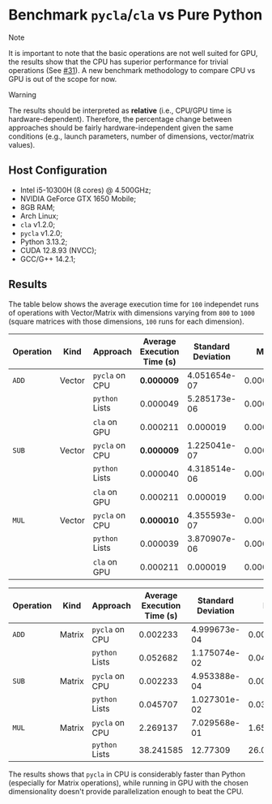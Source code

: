 # Benchmark `pycla`/`cla` vs Pure Python 

> [!NOTE]  
> It is important to note that the basic operations are not well suited for GPU, the results show that the CPU has superior performance for trivial operations (See [#31](https://github.com/moesio-f/cla/issues/31)). A new benchmark methodology to compare CPU vs GPU is out of the scope for now.

> [!WARNING]  
> The results should be interpreted as **relative** (i.e., CPU/GPU time is hardware-dependent). Therefore, the percentage change between approaches should be fairly hardware-independent given the same conditions (e.g., launch parameters, number of dimensions, vector/matrix values).

## Host Configuration

- Intel i5-10300H (8 cores) @ 4.500GHz;
- NVIDIA GeForce GTX 1650 Mobile;
- 8GB RAM;
- Arch Linux;
- `cla` v1.2.0;
- `pycla` v1.2.0;
- Python 3.13.2;
- CUDA 12.8.93 (NVCC);
- GCC/G++ 14.2.1;

## Results

The table below shows the average execution time for `100` independet runs of operations with Vector/Matrix with dimensions varying from `800` to `1000` (square matrices with those dimensions, `100` runs for each dimension).
 
| Operation | Kind | Approach | Average Execution Time (s) | Standard Deviation | Min | Max |
| --- | --- | --- | --- | --- | --- | --- |
|  `ADD`  | Vector | `pycla` on CPU | **0.000009** | 4.051654e-07 | 0.000009 | 0.000010 |
|         |        | `python` Lists | 0.000049     | 5.285173e-06 | 0.000044 | 0.000055 |
|         |        | `cla` on GPU   | 0.000211     | 0.000019     | 0.000192 | 0.000229 | 
|  `SUB`  | Vector | `pycla` on CPU | **0.000009** | 1.225041e-07 | 0.000009 | 0.000009 |
|         |        | `python` Lists | 0.000040     | 4.318514e-06 | 0.000035 | 0.000044 |
|         |        | `cla` on GPU   | 0.000211     | 0.000019     | 0.000191 | 0.000229 |
|  `MUL`  | Vector | `pycla` on CPU | **0.000010** | 4.355593e-07 | 0.000009 | 0.000010 |
|         |        | `python` Lists | 0.000039     | 3.870907e-06 | 0.000035 | 0.000043 |
|         |        | `cla` on GPU   | 0.000211     | 0.000019     | 0.000191 | 0.000228 |


| Operation | Kind | Approach | Average Execution Time (s) | Standard Deviation | Min | Max |
| --- | --- | --- | --- | --- | --- | --- |
| `ADD` | Matrix | `pycla` on CPU | 0.002233  | 4.999673e-04 | 0.001746  | 0.002745  |
|       |        | `python` Lists | 0.052682  | 1.175074e-02 | 0.041179  | 0.064666  |
| `SUB` | Matrix | `pycla` on CPU | 0.002233  | 4.953388e-04 | 0.001752  | 0.002741  |
|       |        | `python` Lists | 0.045707  | 1.027301e-02 | 0.035670  | 0.056201  |
| `MUL` | Matrix | `pycla` on CPU | 2.269137  | 7.029568e-01 | 1.651169  | 3.033900  | 
|       |        | `python` Lists | 38.241585 | 12.77309     | 26.059212 | 51.533066 |

The results shows that `pycla` in CPU is considerably faster than Python (especially for Matrix operations), while running in GPU with the chosen dimensionality doesn't provide parallelization enough to beat the CPU.
